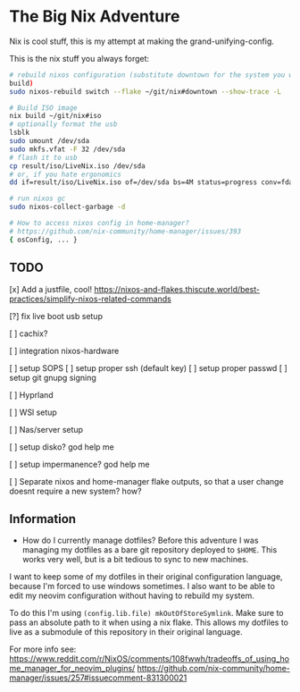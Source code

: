# The Big Nix Adventure
Nix is cool stuff, this is my attempt at making the grand-unifying-config.

This is the nix stuff you always forget:
```bash
# rebuild nixos configuration (substitute downtown for the system you want to
build)
sudo nixos-rebuild switch --flake ~/git/nix#downtown --show-trace -L

# Build ISO image
nix build ~/git/nix#iso
# optionally format the usb
lsblk
sudo umount /dev/sda
sudo mkfs.vfat -F 32 /dev/sda
# flash it to usb
cp result/iso/LiveNix.iso /dev/sda
# or, if you hate ergonomics
dd if=result/iso/LiveNix.iso of=/dev/sda bs=4M status=progress conv=fdatasync

# run nixos gc
sudo nixos-collect-garbage -d

# How to access nixos config in home-manager?
# https://github.com/nix-community/home-manager/issues/393
{ osConfig, ... }
```

## TODO

[x] Add a justfile, cool!
    https://nixos-and-flakes.thiscute.world/best-practices/simplify-nixos-related-commands

[?] fix live boot usb setup

[ ] cachix?

[ ] integration nixos-hardware

[ ] setup SOPS
    [ ] setup proper ssh (default key)
    [ ] setup proper passwd
    [ ] setup git gnupg signing

[ ] Hyprland

[ ] WSl setup

[ ] Nas/server setup

[ ] setup disko? god help me

[ ] setup impermanence? god help me

[ ] Separate nixos and home-manager flake outputs, so that a user change doesnt
require a new system? how?


## Information

- How do I currently manage dotfiles?
Before this adventure I was managing my dotfiles as a bare git repository
deployed to `$HOME`. This works very well, but is a bit tedious to sync to new
machines.

I want to keep some of my dotfiles in their original configuration language, because I'm
forced to use windows sometimes. I also want to be able to edit my neovim
configuration without having to rebuild my system.

To do this I'm using `(config.lib.file) mkOutOfStoreSymlink`. Make sure to pass
an absolute path to it when using a nix flake. This allows my dotfiles to live
as a submodule of this repository in their original language.

For more info see:
https://www.reddit.com/r/NixOS/comments/108fwwh/tradeoffs_of_using_home_manager_for_neovim_plugins/
https://github.com/nix-community/home-manager/issues/257#issuecomment-831300021

